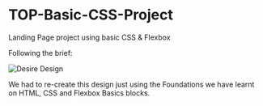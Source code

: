# TOP-Basic-CSS-Project
Landing Page project using basic CSS &amp; Flexbox

Following the brief:

![Desire Design](https://cdn.statically.io/gh/TheOdinProject/curriculum/main/foundations/html_css/project/odin-project.png)


We had to re-create this design just using the Foundations we have learnt on HTML, CSS and Flexbox Basics blocks. 
